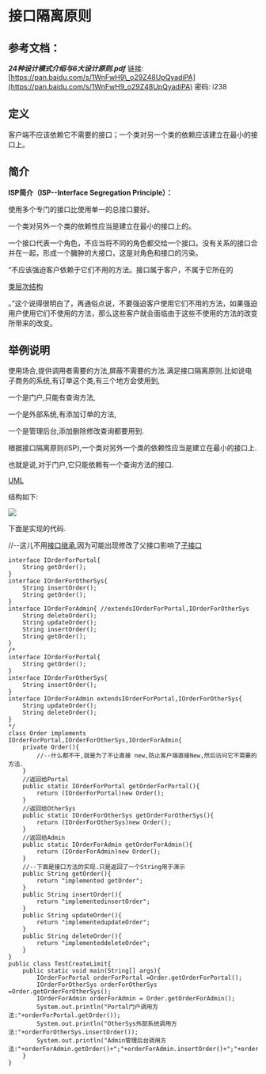 # 接口隔离原则

## 参考文档：

_**24种设计模式介绍与6大设计原则.pdf**_   链接: [https://pan.baidu.com/s/1WnFwH9\_o29Z48UpQyadiPA](https://pan.baidu.com/s/1WnFwH9_o29Z48UpQyadiPA) 密码: i238

## 定义

客户端不应该依赖它不需要的接口；一个类对另一个类的依赖应该建立在最小的接口上。

## 简介

**ISP简介（ISP--Interface Segregation Principle）：**

使用多个专门的接口比使用单一的总接口要好。

一个类对另外一个类的依赖性应当是建立在最小的接口上的。

一个接口代表一个角色，不应当将不同的角色都交给一个接口。没有关系的接口合并在一起，形成一个臃肿的大接口，这是对角色和接口的污染。

“不应该强迫客户依赖于它们不用的方法。接口属于客户，不属于它所在的

[类层次结构](https://baike.baidu.com/item/类层次结构/4685758)

。”这个说得很明白了，再通俗点说，不要强迫客户使用它们不用的方法，如果强迫用户使用它们不使用的方法，那么这些客户就会面临由于这些不使用的方法的改变所带来的改变。

## 举例说明

使用场合,提供调用者需要的方法,屏蔽不需要的方法.满足接口隔离原则.比如说电子商务的系统,有订单这个类,有三个地方会使用到,

一个是门户,只能有查询方法,

一个是外部系统,有添加订单的方法,

一个是管理后台,添加删除修改查询都要用到.

根据接口隔离原则\(ISP\),一个类对另外一个类的依赖性应当是建立在最小的接口上.

也就是说,对于门户,它只能依赖有一个查询方法的接口.

[UML](https://baike.baidu.com/item/UML/446747)

结构如下:

[![](https://gss3.bdstatic.com/-Po3dSag_xI4khGkpoWK1HF6hhy/baike/s%3D220/sign=512742bdd7ca7bcb797bc02d8e096b3f/5882b2b7d0a20cf4128485a176094b36acaf99b3.jpg)](https://baike.baidu.com/pic/接口隔离原则/3104602/0/9a1151c2f64bcb7be5dd3bdc?fr=lemma&ct=single)

下面是实现的代码.

//--这儿不用[接口继承](https://baike.baidu.com/item/接口继承/2475168),因为可能出现修改了父接口影响了[子接口](https://baike.baidu.com/item/子接口)

```
interface IOrderForPortal{
    String getOrder();
}
interface IOrderForOtherSys{
    String insertOrder();
    String getOrder();
}
interface IOrderForAdmin{ //extendsIOrderForPortal,IOrderForOtherSys
    String deleteOrder();
    String updateOrder();
    String insertOrder();
    String getOrder();
}
/*
interface IOrderForPortal{
    String getOrder();
}
interface IOrderForOtherSys{
    String insertOrder();
}
interface IOrderForAdmin extendsIOrderForPortal,IOrderForOtherSys{
    String updateOrder();
    String deleteOrder();
}
*/
class Order implements IOrderForPortal,IOrderForOtherSys,IOrderForAdmin{
    private Order(){
        //--什么都不干,就是为了不让直接 new,防止客户端直接New,然后访问它不需要的方法.
    }
    //返回给Portal
    public static IOrderForPortal getOrderForPortal(){
        return (IOrderForPortal)new Order();
    }
    //返回给OtherSys
    public static IOrderForOtherSys getOrderForOtherSys(){
        return (IOrderForOtherSys)new Order();
    }
    //返回给Admin
    public static IOrderForAdmin getOrderForAdmin(){
        return (IOrderForAdmin)new Order();
    }
    //--下面是接口方法的实现.只是返回了一个String用于演示
    public String getOrder(){
        return "implemented getOrder";
    }
    public String insertOrder(){
        return "implementedinsertOrder";
    }
    public String updateOrder(){
        return "implementedupdateOrder";
    }
    public String deleteOrder(){
        return "implementeddeleteOrder";
    }
}
public class TestCreateLimit{
    public static void main(String[] args){
        IOrderForPortal orderForPortal =Order.getOrderForPortal();
        IOrderForOtherSys orderForOtherSys =Order.getOrderForOtherSys();
        IOrderForAdmin orderForAdmin = Order.getOrderForAdmin();
        System.out.println("Portal门户调用方法:"+orderForPortal.getOrder());
        System.out.println("OtherSys外部系统调用方法:"+orderForOtherSys.insertOrder());
        System.out.println("Admin管理后台调用方法:"+orderForAdmin.getOrder()+";"+orderForAdmin.insertOrder()+";"+orderForAdmin.updateOrder()+";"+orderForAdmin.deleteOrder());
    }
}
```




